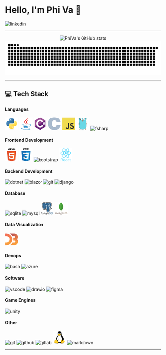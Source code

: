 <!--
Tutorial:
    https://www.youtube.com/watch?v=onUx42pgiBM
 -->

# Hello, I'm Phi Va 👋


<p><a target="_blank" href="https://www.linkedin.com/in/phivalo" style="display: inline-block;"><img src="https://img.shields.io/badge/linkedin-logo?style=for-the-badge&logo=linkedin&logoColor=white&color=%230a77b6" alt="linkedin" target="_blank" /></a></p>
<!-- <img src="https://visitor-badge.laobi.icu/badge?page_id=phivalo.phivalo&"/> -->

---


<!-- https://github.com/anuraghazra/github-readme-stats -->
<div align="center">
    <img src="https://github-readme-stats-git-master-phivalos-projects.vercel.app/api?username=PhiVaLo&show_icons=true&theme=radical&hide=stars,contribs&include_all_commits=true&count_private=true&number_format=long" alt="PhiVa's GitHub stats" />
</div>
<!-- <div align="center">
    <img src="https://github-readme-stats-git-master-phivalos-projects.vercel.app/api/top-langs?username=PhiVaLo&show_icons=true&theme=radical&hide=stars,contribs&include_all_commits=true&count_private=true&number_format=long" alt="PhiVa's GitHub stats" />
</div> -->




<!--🔖Snake -->
<picture>
    <source media="(prefers-color-scheme: dark)" srcset="https://raw.githubusercontent.com/phivalo/phivalo/output/github-snake-dark.svg" />
    <source media="(prefers-color-scheme: light)" srcset="https://raw.githubusercontent.com/phivalo/phivalo/output/github-snake.svg" />
    <img alt="github-snake" src="https://raw.githubusercontent.com/phivalo/phivalo/output/github-snake.svg" />
</picture>




---



## 💻 Tech Stack
<h4>Languages</h4>
<p>
<img src="https://raw.githubusercontent.com/devicons/devicon/master/icons/python/python-original.svg" alt="python"  height="42" /></a>
<img src="https://raw.githubusercontent.com/devicons/devicon/master/icons/java/java-original.svg" alt="java"  height="42" /></a>
<img src="https://raw.githubusercontent.com/devicons/devicon/master/icons/csharp/csharp-original.svg" alt="csharp"  height="42" /></a>
<img src="https://raw.githubusercontent.com/devicons/devicon/master/icons/c/c-original.svg" alt="c"  height="42" /></a>
<!-- <img src="https://raw.githubusercontent.com/devicons/devicon/master/icons/cplusplus/cplusplus-original.svg" alt="cplusplus"  height="42" /></a> -->
<img src="https://raw.githubusercontent.com/devicons/devicon/master/icons/javascript/javascript-original.svg" alt="javascript"  height="42" /></a>
<!-- <img src="https://raw.githubusercontent.com/devicons/devicon/master/icons/typescript/typescript-original.svg" alt="typescript"  height="42" /></a> -->
<img src="https://raw.githubusercontent.com/devicons/devicon/master/icons/go/go-original.svg" alt="go"  height="42" /></a>
<img src="https://upload.wikimedia.org/wikipedia/commons/6/66/F_Sharp_logo.svg" alt="fsharp"  height="42" /></a>
</p>


<h4>Frontend Development</h4>
<p>
<img src="https://raw.githubusercontent.com/devicons/devicon/master/icons/html5/html5-original-wordmark.svg" alt="html5"  height="42" /></a>
<img src="https://raw.githubusercontent.com/devicons/devicon/master/icons/css3/css3-original-wordmark.svg" alt="css3"  height="42" /></a>
<img src="https://upload.wikimedia.org/wikipedia/commons/thumb/b/b2/Bootstrap_logo.svg/2560px-Bootstrap_logo.svg.png" alt="bootstrap"  height="42" /></a>
<img src="https://raw.githubusercontent.com/devicons/devicon/master/icons/react/react-original-wordmark.svg" alt="react"  height="42" /></a>
<!-- <img src="https://raw.githubusercontent.com/devicons/devicon/master/icons/vuejs/vuejs-original-wordmark.svg" alt="vuejs"  height="42" /></a> -->
<!-- <img src="https://angular.io/assets/images/logos/angular/angular.svg" alt="angular"  height="42" /></a> -->
</p>


<h4>Backend Development</h4>
<p>
<img src="https://cdn.iconscout.com/icon/free/png-256/free-microsoft-dotnet-1175177.png?f=webp" alt="dotnet"  height="42" /></a>
<img src="https://upload.wikimedia.org/wikipedia/commons/d/d0/Blazor.png" alt="blazor"  height="42" /></a>
<img src="https://i.imgur.com/ewmrtGR.png" alt="git"  height="42" /></a>
<img src="https://cdn.worldvectorlogo.com/logos/django.svg" alt="django"  height="42" /></a>
</p>


<!-- <h4>Mobile App Development</h4> -->
<!-- <h4>AI/ML</h4> -->
<h4>Database</h4>
<p>
<img src="https://www.vectorlogo.zone/logos/sqlite/sqlite-icon.svg" alt="sqlite"  height="42" /></a>
<img src="https://i.imgur.com/hF5FVbx.png" alt="mysql"  height="42" /></a>
<img src="https://raw.githubusercontent.com/devicons/devicon/master/icons/postgresql/postgresql-original-wordmark.svg" alt="postgresql"  height="42" /></a>
<img src="https://raw.githubusercontent.com/devicons/devicon/master/icons/mongodb/mongodb-original-wordmark.svg" alt="mongodb"  height="42" /></a>
</p>


<h4>Data Visualization</h4>
<p>
<img src="https://raw.githubusercontent.com/devicons/devicon/master/icons/d3js/d3js-original.svg" alt="d3js"  height="42" /></a>
</p>



<h4>Devops</h4>
<p>
<img src="https://upload.wikimedia.org/wikipedia/commons/thumb/4/4b/Bash_Logo_Colored.svg/2048px-Bash_Logo_Colored.svg.png" alt="bash"  height="42" /></a>
<img src="https://www.vectorlogo.zone/logos/microsoft_azure/microsoft_azure-icon.svg" alt="azure"  height="42" /></a>
</p>



<!-- <h4>Backend as a Service(BaaS)</h4> -->



<!-- <h4>Testing</h4> -->
<h4>Software</h4>
<p>
<img src="https://upload.wikimedia.org/wikipedia/commons/thumb/9/9a/Visual_Studio_Code_1.35_icon.svg/1200px-Visual_Studio_Code_1.35_icon.svg.png" alt="vscode"  height="42" /></a>
<img src="https://upload.wikimedia.org/wikipedia/commons/thumb/3/3e/Diagrams.net_Logo.svg/1200px-Diagrams.net_Logo.svg.png" alt="drawio"  height="42" /></a>
<img src="https://www.vectorlogo.zone/logos/figma/figma-icon.svg" alt="figma"  height="42" /></a>
</p>


<h4>Game Engines</h4>
<p>
<img src="https://img.icons8.com/ios_filled/200/FFFFFF/unity.png" alt="unity"  height="42" /></a>
</p>




<h4>Other</h4>
<p>
<img src="https://www.vectorlogo.zone/logos/git-scm/git-scm-icon.svg" alt="git"  height="42" /></a>
<img src="https://img.icons8.com/ios11/512/FFFFFF/github.png" alt="github"  height="42" /></a>
<img src="https://cdn4.iconfinder.com/data/icons/logos-and-brands/512/144_Gitlab_logo_logos-512.png" alt="gitlab"  height="42" /></a>
<img src="https://raw.githubusercontent.com/devicons/devicon/master/icons/linux/linux-original.svg" alt="linux"  height="42" /></a>
<!-- <img src="https://user-images.githubusercontent.com/7585388/27636865-e6505c60-5c0d-11e7-92d1-1adc1ac81a11.png" alt="CLI"  height="42" /></a> -->
<!-- <img src="https://upload.wikimedia.org/wikipedia/commons/2/2f/PowerShell_5.0_icon.png" alt="powershell"  height="42" /></a> -->
<img src="https://upload.wikimedia.org/wikipedia/commons/4/41/1280px_Markdown_with_White_Background.png" alt="markdown"  height="42" /></a>

</p>






---






